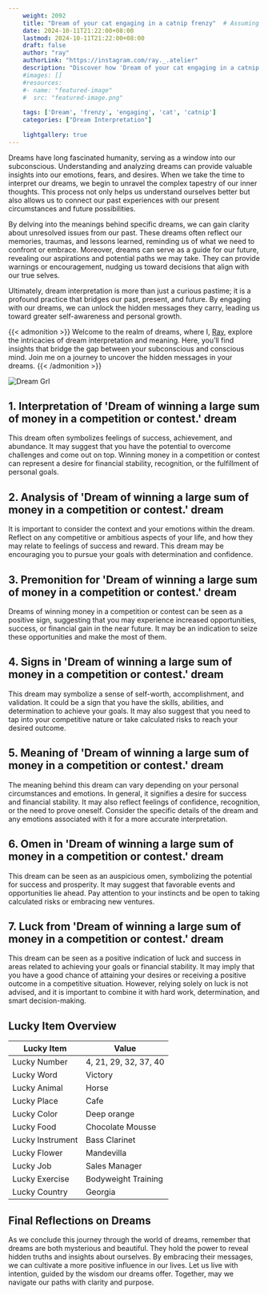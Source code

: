 ```yaml
---
    weight: 2092
    title: "Dream of your cat engaging in a catnip frenzy"  # Assuming 'title' column exists
    date: 2024-10-11T21:22:00+08:00
    lastmod: 2024-10-11T21:22:00+08:00
    draft: false
    author: "ray"
    authorLink: "https://instagram.com/ray._.atelier"
    description: "Discover how 'Dream of your cat engaging in a catnip frenzy' can interpret your future and uncover its significant meanings in your life."
    #images: []
    #resources:
    #- name: "featured-image"
    #  src: "featured-image.png"
    
    tags: ['Dream', 'frenzy', 'engaging', 'cat', 'catnip']
    categories: ["Dream Interpretation"]
    
    lightgallery: true
---
```

    
Dreams have long fascinated humanity, serving as a window into our subconscious. Understanding and analyzing dreams can provide valuable insights into our emotions, fears, and desires. When we take the time to interpret our dreams, we begin to unravel the complex tapestry of our inner thoughts. This process not only helps us understand ourselves better but also allows us to connect our past experiences with our present circumstances and future possibilities.

By delving into the meanings behind specific dreams, we can gain clarity about unresolved issues from our past. These dreams often reflect our memories, traumas, and lessons learned, reminding us of what we need to confront or embrace. Moreover, dreams can serve as a guide for our future, revealing our aspirations and potential paths we may take. They can provide warnings or encouragement, nudging us toward decisions that align with our true selves.

Ultimately, dream interpretation is more than just a curious pastime; it is a profound practice that bridges our past, present, and future. By engaging with our dreams, we can unlock the hidden messages they carry, leading us toward greater self-awareness and personal growth.

{{< admonition >}}
Welcome to the realm of dreams, where I, [Ray](https://instagram.com/ray._.atelier), explore the intricacies of dream interpretation and meaning. Here, you’ll find insights that bridge the gap between your subconscious and conscious mind. Join me on a journey to uncover the hidden messages in your dreams.
{{< /admonition >}}

![Dream Grl](https://cdn.pixabay.com/photo/2017/11/02/03/35/gothic-2910057_1280.jpg "Dream Grl")

## 1. Interpretation of 'Dream of winning a large sum of money in a competition or contest.' dream
 This dream often symbolizes feelings of success, achievement, and abundance. It may suggest that you have the potential to overcome challenges and come out on top. Winning money in a competition or contest can represent a desire for financial stability, recognition, or the fulfillment of personal goals.

## 2. Analysis of 'Dream of winning a large sum of money in a competition or contest.' dream
 It is important to consider the context and your emotions within the dream. Reflect on any competitive or ambitious aspects of your life, and how they may relate to feelings of success and reward. This dream may be encouraging you to pursue your goals with determination and confidence.

## 3. Premonition for 'Dream of winning a large sum of money in a competition or contest.' dream
 Dreams of winning money in a competition or contest can be seen as a positive sign, suggesting that you may experience increased opportunities, success, or financial gain in the near future. It may be an indication to seize these opportunities and make the most of them.

## 4. Signs in 'Dream of winning a large sum of money in a competition or contest.' dream
 This dream may symbolize a sense of self-worth, accomplishment, and validation. It could be a sign that you have the skills, abilities, and determination to achieve your goals. It may also suggest that you need to tap into your competitive nature or take calculated risks to reach your desired outcome.

## 5. Meaning of 'Dream of winning a large sum of money in a competition or contest.' dream
 The meaning behind this dream can vary depending on your personal circumstances and emotions. In general, it signifies a desire for success and financial stability. It may also reflect feelings of confidence, recognition, or the need to prove oneself. Consider the specific details of the dream and any emotions associated with it for a more accurate interpretation.

## 6. Omen in 'Dream of winning a large sum of money in a competition or contest.' dream
 This dream can be seen as an auspicious omen, symbolizing the potential for success and prosperity. It may suggest that favorable events and opportunities lie ahead. Pay attention to your instincts and be open to taking calculated risks or embracing new ventures.

## 7. Luck from 'Dream of winning a large sum of money in a competition or contest.' dream
 This dream can be seen as a positive indication of luck and success in areas related to achieving your goals or financial stability. It may imply that you have a good chance of attaining your desires or receiving a positive outcome in a competitive situation. However, relying solely on luck is not advised, and it is important to combine it with hard work, determination, and smart decision-making.

## Lucky Item Overview
| Lucky Item          | Value              |
|---------------|--------------------|
| Lucky Number        | 4, 21, 29, 32, 37, 40  |
| Lucky Word          | Victory |
| Lucky Animal        | Horse |
| Lucky Place         | Cafe     |
| Lucky Color         | Deep orange     |
| Lucky Food          | Chocolate Mousse      |
| Lucky Instrument    | Bass Clarinet |
| Lucky Flower        | Mandevilla    |
| Lucky Job           | Sales Manager       |
| Lucky Exercise      | Bodyweight Training  |
| Lucky Country       | Georgia    |


##  Final Reflections on Dreams

As we conclude this journey through the world of dreams, remember that dreams are both mysterious and beautiful. They hold the power to reveal hidden truths and insights about ourselves. By embracing their messages, we can cultivate a more positive influence in our lives. Let us live with intention, guided by the wisdom our dreams offer. Together, may we navigate our paths with clarity and purpose.
